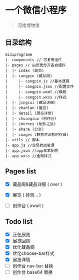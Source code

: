 # 一个微信小程序

> 河南博物馆

## 目录结构


```
miniprograme
|- components // 可复用组件
|- pages // 由页面分开各自组件
|  |- index (首页)
|  |- cangpin (藏品阁)
|     |- cangpin.js //基本逻辑
|     |- cangpin.json //配置文件
|     |- cangpin.wxml //模板
|     |- cangpin.wxss //样式
|  |- jingcui (藏品详细)
|  |- zhanlan (展览)
|  |- detail (展览详情)
|  |- chuangzuo (创作台)
|  |- journey (制作之旅)
|  |- share (分享)
|  |- images (静态资源暂时存储)
|- utils // 脚本
|- app.js //全局状态管理
|- app.json //app基本配置
|- app.wxss //全局样式
```

## Pages list

+ [x] 藏品阁&藏品详细 ( over )
+ [x] 展览 ( 待测... )
+ [ ] 创作台 ( await )


## Todo list

+ [x] 正在展览
+ [x] 展览回顾
+ [x] 优化藏品阁
+ [x] 优化choose-bar样式
+ [x] 展览详情
+ [ ] 创作台 nav-bar 替换
+ [ ] 创作台 base64 替换